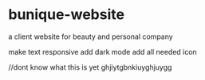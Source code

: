 # bunique-website 
 a client website for beauty and personal company

 make text responsive 
 add dark mode 
 add all needed icon 

 <i class="fa-brands fa-linkedin"></i> <!-- linkedin icon-->
 <i class="fa-solid fa-envelope"></i>  <!--email icon -->
<i class="fa-brands fa-instagram"></i> <!--instagram icon -->
//dont know what this is yet
ghjiytgbnkiuyghjuygg
